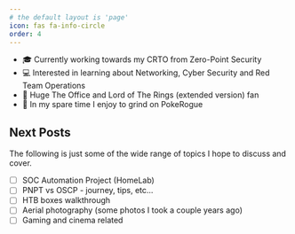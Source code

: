 ```yaml
---
# the default layout is 'page'
icon: fas fa-info-circle
order: 4
---
```


* :mortar_board: Currently working towards my CRTO from Zero-Point Security
* :computer: Interested in learning about Networking, Cyber Security and Red Team Operations
* :movie_camera: Huge The Office and Lord of The Rings (extended version) fan
* :beer: In my spare time I enjoy to grind on PokeRogue

## Next Posts

The following is just some of the wide range of topics I hope to discuss and cover.

- [ ] SOC Automation Project (HomeLab)
- [ ] PNPT vs OSCP - journey, tips, etc...
- [ ] HTB boxes walkthrough
- [ ] Aerial photography (some photos I took a couple years ago)
- [ ] Gaming and cinema related

